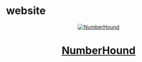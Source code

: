 # website

<header id="header">
	<a href="{{ site.baseurl }}">
		<img src="{{ "/img/Logo.PNG" | prepend: site.baseurl | replace: '//', '/' }}" alt="NumberHound">
		<h1>NumberHound</h1>
	</a>
</header>
